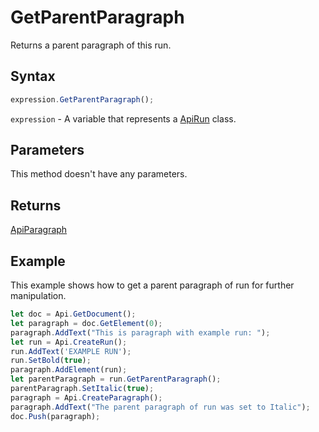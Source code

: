 # GetParentParagraph

Returns a parent paragraph of this run.

## Syntax

```javascript
expression.GetParentParagraph();
```

`expression` - A variable that represents a [ApiRun](../ApiRun.md) class.

## Parameters

This method doesn't have any parameters.

## Returns

[ApiParagraph](../../ApiParagraph/ApiParagraph.md)

## Example

This example shows how to get a parent paragraph of run for further manipulation.

```javascript editor-docx
let doc = Api.GetDocument();
let paragraph = doc.GetElement(0);
paragraph.AddText("This is paragraph with example run: ");
let run = Api.CreateRun();
run.AddText('EXAMPLE RUN');
run.SetBold(true);
paragraph.AddElement(run);
let parentParagraph = run.GetParentParagraph();
parentParagraph.SetItalic(true);
paragraph = Api.CreateParagraph();
paragraph.AddText("The parent paragraph of run was set to Italic");
doc.Push(paragraph);
```
